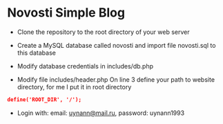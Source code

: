 # Novosti Simple Blog

* Clone the repository to the root directory of your web server

* Create a MySQL database called novosti and import file novosti.sql to this database

* Modify database credentials in includes/db.php 

* Modify file includes/header.php
    On line 3 define your path to website directory, for me I put it in root directory
```json
define('ROOT_DIR', '/');
```

* Login with:
    email: uynann@mail.ru, password: uynann1993

